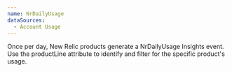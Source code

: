 ```yaml
---
name: NrDailyUsage
dataSources:
  - Account Usage
---
```


Once per day, New Relic products generate a NrDailyUsage Insights event. Use the productLine attribute to identify and filter for the specific product's usage.